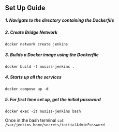 ## Set Up Guide

##### 1. Navigate to the directory containing the Dockerfile

##### 2. Create Bridge Network
`docker network create jenkins`

##### 3. Builds a Docker image using the Dockerfile
`docker build -t nusiss-jenkins .`

##### 4. Starts up all the services
`docker compose up -d`

##### 5. For first time set up, get the initial password
`docker exec -it nusiss-jenkins bash`

Once in the bash terminal
`cat /var/jenkins_home/secrets/initialAdminPassword`